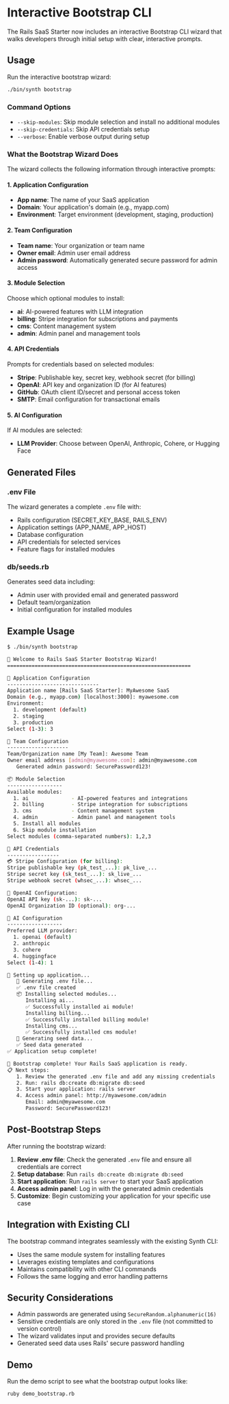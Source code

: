 # Interactive Bootstrap CLI

The Rails SaaS Starter now includes an interactive Bootstrap CLI wizard that walks developers through initial setup with clear, interactive prompts.

## Usage

Run the interactive bootstrap wizard:

```bash
./bin/synth bootstrap
```

### Command Options

- `--skip-modules`: Skip module selection and install no additional modules
- `--skip-credentials`: Skip API credentials setup
- `--verbose`: Enable verbose output during setup

### What the Bootstrap Wizard Does

The wizard collects the following information through interactive prompts:

#### 1. Application Configuration
- **App name**: The name of your SaaS application
- **Domain**: Your application's domain (e.g., myapp.com)
- **Environment**: Target environment (development, staging, production)

#### 2. Team Configuration
- **Team name**: Your organization or team name
- **Owner email**: Admin user email address
- **Admin password**: Automatically generated secure password for admin access

#### 3. Module Selection
Choose which optional modules to install:
- **ai**: AI-powered features with LLM integration
- **billing**: Stripe integration for subscriptions and payments
- **cms**: Content management system
- **admin**: Admin panel and management tools

#### 4. API Credentials
Prompts for credentials based on selected modules:
- **Stripe**: Publishable key, secret key, webhook secret (for billing)
- **OpenAI**: API key and organization ID (for AI features)
- **GitHub**: OAuth client ID/secret and personal access token
- **SMTP**: Email configuration for transactional emails

#### 5. AI Configuration
If AI modules are selected:
- **LLM Provider**: Choose between OpenAI, Anthropic, Cohere, or Hugging Face

## Generated Files

### .env File
The wizard generates a complete `.env` file with:
- Rails configuration (SECRET_KEY_BASE, RAILS_ENV)
- Application settings (APP_NAME, APP_HOST)
- Database configuration
- API credentials for selected services
- Feature flags for installed modules

### db/seeds.rb
Generates seed data including:
- Admin user with provided email and generated password
- Default team/organization
- Initial configuration for installed modules

## Example Usage

```bash
$ ./bin/synth bootstrap

🚀 Welcome to Rails SaaS Starter Bootstrap Wizard!
============================================================

🔧 Application Configuration
------------------------------
Application name [Rails SaaS Starter]: MyAwesome SaaS
Domain (e.g., myapp.com) [localhost:3000]: myawesome.com
Environment:
  1. development (default)
  2. staging
  3. production
Select (1-3): 3

👥 Team Configuration
--------------------
Team/Organization name [My Team]: Awesome Team
Owner email address [admin@myawesome.com]: admin@myawesome.com
   Generated admin password: SecurePassword123!

📦 Module Selection
------------------
Available modules:
  1. ai              - AI-powered features and integrations
  2. billing         - Stripe integration for subscriptions
  3. cms             - Content management system
  4. admin           - Admin panel and management tools
  5. Install all modules
  6. Skip module installation
Select modules (comma-separated numbers): 1,2,3

🔑 API Credentials
-----------------
💳 Stripe Configuration (for billing):
Stripe publishable key (pk_test_...): pk_live_...
Stripe secret key (sk_test_...): sk_live_...
Stripe webhook secret (whsec_...): whsec_...

🤖 OpenAI Configuration:
OpenAI API key (sk-...): sk-...
OpenAI Organization ID (optional): org-...

🤖 AI Configuration
------------------
Preferred LLM provider:
  1. openai (default)
  2. anthropic
  3. cohere
  4. huggingface
Select (1-4): 1

🔧 Setting up application...
   📝 Generating .env file...
   ✅ .env file created
   📦 Installing selected modules...
      Installing ai...
      ✅ Successfully installed ai module!
      Installing billing...
      ✅ Successfully installed billing module!
      Installing cms...
      ✅ Successfully installed cms module!
   🌱 Generating seed data...
   ✅ Seed data generated
✅ Application setup complete!

🎉 Bootstrap complete! Your Rails SaaS application is ready.
📋 Next steps:
   1. Review the generated .env file and add any missing credentials
   2. Run: rails db:create db:migrate db:seed
   3. Start your application: rails server
   4. Access admin panel: http://myawesome.com/admin
      Email: admin@myawesome.com
      Password: SecurePassword123!
```

## Post-Bootstrap Steps

After running the bootstrap wizard:

1. **Review .env file**: Check the generated `.env` file and ensure all credentials are correct
2. **Setup database**: Run `rails db:create db:migrate db:seed`
3. **Start application**: Run `rails server` to start your SaaS application
4. **Access admin panel**: Log in with the generated admin credentials
5. **Customize**: Begin customizing your application for your specific use case

## Integration with Existing CLI

The bootstrap command integrates seamlessly with the existing Synth CLI:

- Uses the same module system for installing features
- Leverages existing templates and configurations
- Maintains compatibility with other CLI commands
- Follows the same logging and error handling patterns

## Security Considerations

- Admin passwords are generated using `SecureRandom.alphanumeric(16)`
- Sensitive credentials are only stored in the `.env` file (not committed to version control)
- The wizard validates input and provides secure defaults
- Generated seed data uses Rails' secure password handling

## Demo

Run the demo script to see what the bootstrap output looks like:

```bash
ruby demo_bootstrap.rb
```